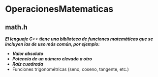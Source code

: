 # OperacionesMatematicas

## math.h

**_El lenguaje C++ tiene una biblioteca de funciones matemáticas que se incluyen las de uso más común, por ejemplo:_**

- **_Valor absoluto_**
- **_Potencia de un número elevado a otro_**
- **_Raíz cuadrada_**
- Funciones trigonométricas (seno, coseno, tangente, etc.)
